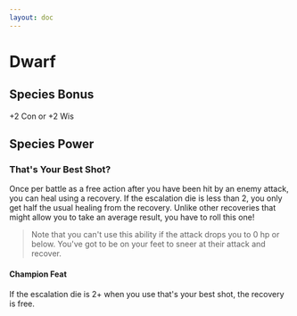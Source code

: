 ```yaml
---
layout: doc
---
```

# Dwarf

## Species Bonus

+2 Con or +2 Wis

## Species Power

### That's Your Best Shot?

Once per battle as a free action after you have been hit by an enemy attack, you can heal using a recovery. If the escalation die is less than 2, you only get half the usual healing from the recovery. Unlike other recoveries that might allow you to take an average result, you have to roll this one!

>Note that you can't use this ability if the attack drops you to 0 hp or below. You've got to be on your feet to sneer at their attack and recover.

#### Champion Feat

If the escalation die is 2+ when you use that's your best shot, the recovery is free.
